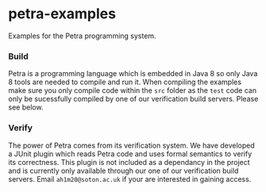 # petra-examples
Examples for the Petra programming system.

### Build ###
Petra is a programming language which is embedded in Java 8 so only Java 8 tools are needed to compile and run it.
When compiling the examples make sure you only compile code within the ```src``` folder as the ```test``` code
can only be sucessfully compiled by one of our verification build servers. Please see below.

### Verify ###
The power of Petra comes from its verification system. 
We have developed a JUnit plugin which reads Petra code and uses formal semantics to verify its correctness.
This plugin is not included as a dependancy in the project and is currently only available through our one of our verification build servers. Email ```ah1m20@soton.ac.uk``` if your are interested in gaining access.

